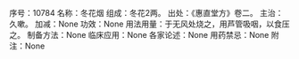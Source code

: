 序号：10784
名称：冬花烟
组成：冬花2两。
出处：《惠直堂方》卷二。
主治：久嗽。
加减：None
功效：None
用法用量：于无风处烧之，用芦管吸咽，以食压之。
制备方法：None
临床应用：None
各家论述：None
用药禁忌：None
附注：None
